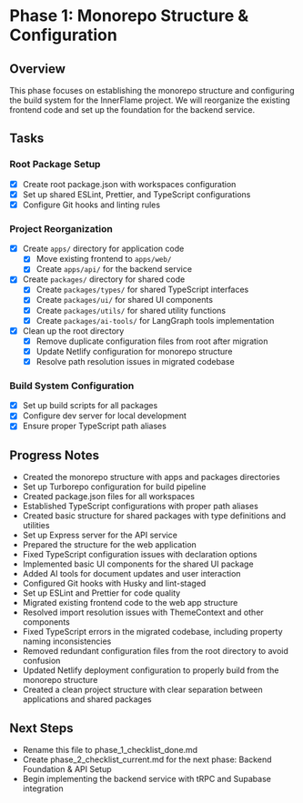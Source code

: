 # Phase 1: Monorepo Structure & Configuration

## Overview
This phase focuses on establishing the monorepo structure and configuring the build system for the InnerFlame project. We will reorganize the existing frontend code and set up the foundation for the backend service.

## Tasks

### Root Package Setup
- [x] Create root package.json with workspaces configuration
- [x] Set up shared ESLint, Prettier, and TypeScript configurations
- [x] Configure Git hooks and linting rules

### Project Reorganization
- [x] Create `apps/` directory for application code
  - [x] Move existing frontend to `apps/web/`
  - [x] Create `apps/api/` for the backend service
- [x] Create `packages/` directory for shared code
  - [x] Create `packages/types/` for shared TypeScript interfaces
  - [x] Create `packages/ui/` for shared UI components
  - [x] Create `packages/utils/` for shared utility functions
  - [x] Create `packages/ai-tools/` for LangGraph tools implementation
- [x] Clean up the root directory
  - [x] Remove duplicate configuration files from root after migration
  - [x] Update Netlify configuration for monorepo structure
  - [x] Resolve path resolution issues in migrated codebase

### Build System Configuration
- [x] Set up build scripts for all packages
- [x] Configure dev server for local development
- [x] Ensure proper TypeScript path aliases

## Progress Notes

- Created the monorepo structure with apps and packages directories
- Set up Turborepo configuration for build pipeline
- Created package.json files for all workspaces
- Established TypeScript configurations with proper path aliases
- Created basic structure for shared packages with type definitions and utilities
- Set up Express server for the API service
- Prepared the structure for the web application
- Fixed TypeScript configuration issues with declaration options
- Implemented basic UI components for the shared UI package
- Added AI tools for document updates and user interaction
- Configured Git hooks with Husky and lint-staged
- Set up ESLint and Prettier for code quality
- Migrated existing frontend code to the web app structure
- Resolved import resolution issues with ThemeContext and other components
- Fixed TypeScript errors in the migrated codebase, including property naming inconsistencies
- Removed redundant configuration files from the root directory to avoid confusion
- Updated Netlify deployment configuration to properly build from the monorepo structure
- Created a clean project structure with clear separation between applications and shared packages

## Next Steps
- Rename this file to phase_1_checklist_done.md
- Create phase_2_checklist_current.md for the next phase: Backend Foundation & API Setup
- Begin implementing the backend service with tRPC and Supabase integration 